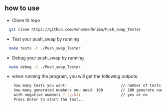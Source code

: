
## how to use

- Clone th repo
```bash
  git clone https://github.com/mohammedhrima/Push_swap_Tester
```

- Test your push_swap by running 
```bash
  make tests -C ./Push_swap_Tester
```

- Debug your push_swap by running 
```bash
  make debug -C ./Push_swap_Tester
```


- when running the program, you will get the following outputs:
```bash
    how many tests you want:                        // number of tests 
    how many generated numbers you need: 100        // 100 generate number
    with negative numbers ? [y/n]:                  // yes or no
    Press Enter to start the test...
```


    

